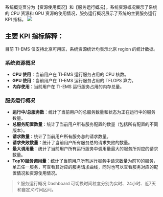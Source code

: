 系统概览页分为【资源使用概况】和【服务运行概况】。系统资源概况展示了系统的 CPU 资源和 GPU 资源的使用情况，服务运行概况展示了系统的主要服务运行 KPI 指标。
![](https://main.qcloudimg.com/raw/61413be04b60e1ba57218ca04fe311a6.png)
## 主要 KPI 指标解释：
目前 TI-EMS 仅支持北京可用区，系统资源统计均表示北京 region 的统计数据。
### 系统资源概况
- **CPU 使用**：当前用户在 TI-EMS 运行服务占用的 CPU 核数。
- **GPU 使用**：当前用户在 TI-EMS 运行服务占用的 TFLOPS 算力。
- **内存使用**：当前用户在 TI-EMS 运行服务占用的内存总量。

### 服务运行概况
- **运行中/总服务数**：统计了当前用户的总服务数量和状态为正在运行中的服务数量。
- **总服务配置数量**：统计了当前用户所有服务配置的数量（包括所有配置的不同版本）。
- **请求数量**：统计了当前用户所有服务总的请求数量。
- **请求失败数量**：统计了当前用户所有服务总的请求失败的数量。
- **最大调用量**：统计了当前用户所有运行服务中调用量最大的服务所对应的请求数量。
- **Top10服务调用量**：统计了当前用户所有运行服务中请求数量为前10的服务，单击任一服务，可查看其对应的服务请求曲线，同时也可以查看服务对应的配置情况和资源使用情况。
>? 服务运行概况 Dashboard 可切换时间粒度分别为实时、24小时、近7天和自定义时间区间。
